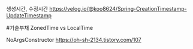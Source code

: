 
생성시간, 수정시간
https://velog.io/@koo8624/Spring-CreationTimestamp-UpdateTimestamp

#기술부채
ZonedTime vs LocalTime

NoArgsConstructor
https://oh-sh-2134.tistory.com/107